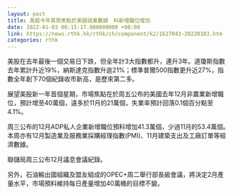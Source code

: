 ```yaml
---
layout: post
title: 美股今年首周焦點於美國就業數據　料新增職位增加
date: 2022-01-03 06:15:17.000000000 +08:00
link: https://news.rthk.hk/rthk/ch/component/k2/1627043-20220103.htm
categories: rthk
---
```


美股在去年最後一個交易日下跌，但全年計3大指數都升，連升3年。道瓊斯指數去年累計升近19%，納斯達克指數升逾21%；標準普爾500指數更升近27%，指數全年創下70個紀錄收市新高，是歷來第二多。

展望美股新一年首個星期，市場焦點在於周五公布的美國去年12月非農業新增職位，預計增至40萬個，遠多於11月的21萬個，失業率預計回落0.1個百分點至4.1%。

周三公布的12月ADP私人企業新增職位預料增加41.3萬個，少過11月的53.4萬個。本周亦有12月製造業及服務業採購經理指數(PMI)、11月建築支出及工廠訂單等經濟數據。

聯儲局周三公布12月議息會議紀錄。

另外，石油輸出國組織及盟友組成的OPEC+周二舉行部長級會議，將決定2月產量水平，市場預料維持每日產量增加40萬桶的目標不變。

